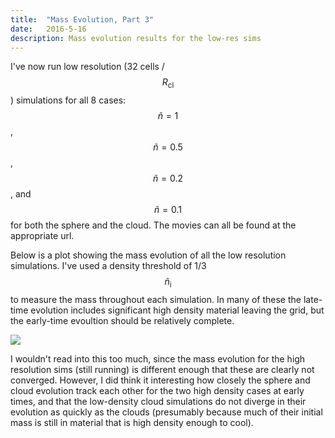 ```yaml
---
title:  "Mass Evolution, Part 3"
date:   2016-5-16
description: Mass evolution results for the low-res sims 
---
```


I've now run low resolution (32 cells / $$R_\mathrm{cl}$$) simulations for all 8 cases:
$$\tilde{n} = 1$$, $$\tilde{n} = 0.5$$, $$\tilde{n} = 0.2$$, and $$\tilde{n} = 0.1$$ for
both the sphere and the cloud. The movies can all be found at the appropriate url.

Below is a plot showing the mass evolution of all the low resolution simulations. I've used
a density threshold of 1/3 $$\tilde{n}_\mathrm{i}$$ to measure the mass throughout each
simulation. In many of these the late-time evolution includes significant high density material
leaving the grid, but the early-time evoultion should be relatively complete.

<img src="{{ site.url }}assets/images/051616_mass_comparison_lowres.png">

I wouldn't read into this too much, since the mass evolution for the high resolution sims (still
running) is different enough that these are clearly not converged. However, I did think it
interesting how closely the sphere and cloud evolution track each other for the two high density 
cases at early times, and that the low-density cloud simulations do not diverge in their evolution
as quickly as the clouds (presumably because much of their initial mass is still in material 
that is high density enough to cool).
